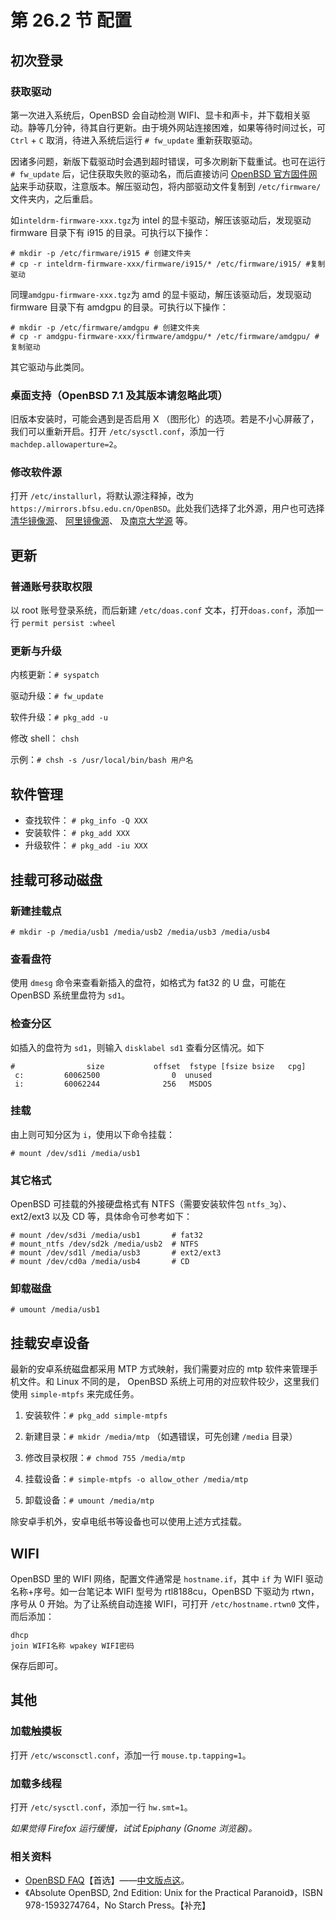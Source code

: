 # 第 26.2 节 配置

## 初次登录

### 获取驱动

第一次进入系统后，OpenBSD 会自动检测 WIFI、显卡和声卡，并下载相关驱动。静等几分钟，待其自行更新。由于境外网站连接困难，如果等待时间过长，可 `Ctrl` + `C` 取消，待进入系统后运行 `# fw_update` 重新获取驱动。

因诸多问题，新版下载驱动时会遇到超时错误，可多次刷新下载重试。也可在运行 `# fw_update` 后，记住获取失败的驱动名，而后直接访问 [OpenBSD 官方固件网站](http://firmware.openbsd.org/firmware/)来手动获取，注意版本。解压驱动包，将内部驱动文件复制到 `/etc/firmware/` 文件夹内，之后重启。

如`inteldrm-firmware-xxx.tgz`为 intel 的显卡驱动，解压该驱动后，发现驱动 firmware 目录下有 i915 的目录。可执行以下操作：

```
# mkdir -p /etc/firmware/i915 # 创建文件夹
# cp -r inteldrm-firmware-xxx/firmware/i915/* /etc/firmware/i915/ #复制驱动
```

同理`amdgpu-firmware-xxx.tgz`为 amd 的显卡驱动，解压该驱动后，发现驱动 firmware 目录下有 amdgpu 的目录。可执行以下操作：

```
# mkdir -p /etc/firmware/amdgpu # 创建文件夹
# cp -r amdgpu-firmware-xxx/firmware/amdgpu/* /etc/firmware/amdgpu/ #复制驱动
```

其它驱动与此类同。

### 桌面支持（OpenBSD 7.1 及其版本请忽略此项）

旧版本安装时，可能会遇到是否启用 X （图形化）的选项。若是不小心屏蔽了，我们可以重新开启。打开 `/etc/sysctl.conf`，添加一行 `machdep.allowaperture=2`。

### 修改软件源

打开 `/etc/installurl`，将默认源注释掉，改为 `https://mirrors.bfsu.edu.cn/OpenBSD`。此处我们选择了北外源，用户也可选择 [清华镜像源](https://mirrors.tuna.tsinghua.edu.cn/OpenBSD)、 [阿里镜像源](https://mirrors.aliyun.com/openbsd)、 及[南京大学源](https://mirror.nju.edu.cn/OpenBSD) 等。

## 更新

### 普通账号获取权限

以 root 账号登录系统，而后新建 `/etc/doas.conf` 文本，打开`doas.conf`，添加一行 `permit persist :wheel`

### 更新与升级

内核更新：`# syspatch`

驱动升级：`# fw_update`

软件升级：`# pkg_add -u`

修改 shell： `chsh`

示例：`# chsh -s /usr/local/bin/bash 用户名`

## 软件管理

- 查找软件： `# pkg_info -Q XXX`
- 安装软件： `# pkg_add XXX`
- 升级软件： `# pkg_add -iu XXX`

## 挂载可移动磁盘

### 新建挂载点

```
# mkdir -p /media/usb1 /media/usb2 /media/usb3 /media/usb4
```

### 查看盘符

使用 `dmesg` 命令来查看新插入的盘符，如格式为 fat32 的 U 盘，可能在 OpenBSD 系统里盘符为 `sd1`。

### 检查分区

如插入的盘符为 `sd1`，则输入 `disklabel sd1` 查看分区情况。如下

```
#                size           offset  fstype [fsize bsize   cpg]
 c:         60062500                0  unused
 i:         60062244              256   MSDOS
```

### 挂载

由上则可知分区为 `i`，使用以下命令挂载：

```
# mount /dev/sd1i /media/usb1
```

### 其它格式

OpenBSD 可挂载的外接硬盘格式有 NTFS（需要安装软件包 `ntfs_3g`）、ext2/ext3 以及 CD 等，具体命令可参考如下：

```
# mount /dev/sd3i /media/usb1       # fat32
# mount_ntfs /dev/sd2k /media/usb2  # NTFS
# mount /dev/sd1l /media/usb3       # ext2/ext3
# mount /dev/cd0a /media/usb4       # CD
```

### 卸载磁盘

```
# umount /media/usb1
```

## 挂载安卓设备

最新的安卓系统磁盘都采用 MTP 方式映射，我们需要对应的 mtp 软件来管理手机文件。和 Linux 不同的是， OpenBSD 系统上可用的对应软件较少，这里我们使用 `simple-mtpfs` 来完成任务。

1. 安装软件：`# pkg_add simple-mtpfs`

2. 新建目录：`# mkidr /media/mtp` （如遇错误，可先创建 `/media` 目录）

3. 修改目录权限：`# chmod 755 /media/mtp`

4. 挂载设备：`# simple-mtpfs -o allow_other /media/mtp`

5. 卸载设备：`# umount /media/mtp`

除安卓手机外，安卓电纸书等设备也可以使用上述方式挂载。

## WIFI

OpenBSD 里的 WIFI 网络，配置文件通常是 `hostname.if`，其中 `if` 为 WIFI 驱动名称+序号。如一台笔记本 WIFI 型号为 rtl8188cu，OpenBSD 下驱动为 rtwn，序号从 0 开始。为了让系统自动连接 WIFI，可打开 `/etc/hostname.rtwn0` 文件，而后添加：

```
dhcp
join WIFI名称 wpakey WIFI密码
```

保存后即可。

## 其他

### 加载触摸板

打开 `/etc/wsconsctl.conf`，添加一行 `mouse.tp.tapping=1`。

### 加载多线程

打开 `/etc/sysctl.conf`，添加一行 `hw.smt=1`。

_如果觉得 Firefox 运行缓慢，试试 Epiphany (Gnome 浏览器)。_

### 相关资料

- [OpenBSD FAQ](https://www.openbsd.org/faq/)【首选】——[中文版点这](https://openbsd-zh-association.github.io/docs-openbsd-zh/)。
- 《Absolute OpenBSD, 2nd Edition: Unix for the Practical Paranoid》，ISBN 978-1593274764，No Starch Press。【补充】